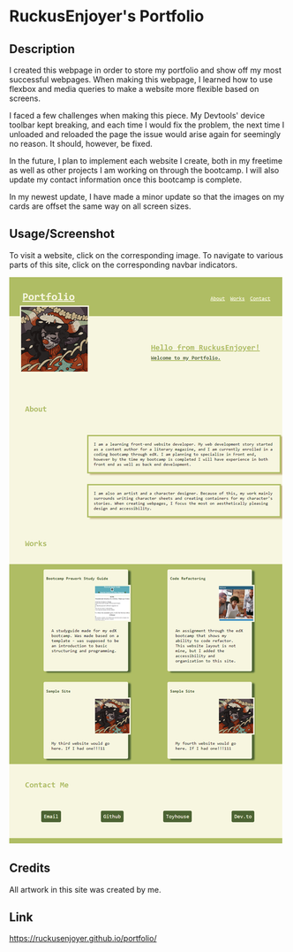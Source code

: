 # RuckusEnjoyer's Portfolio

## Description
I created this webpage in order to store my portfolio and show off my most successful webpages. When making this webpage, I learned how to use flexbox and media queries to make a website more flexible based on screens. 

I faced a few challenges when making this piece. My Devtools' device toolbar kept breaking, and each time I would fix the problem, the next time I unloaded and reloaded the page the issue would arise again for seemingly no reason. It should, however, be fixed.

In the future, I plan to implement each website I create, both in my freetime as well as other projects I am working on through the bootcamp. I will also update my contact information once this bootcamp is complete.

In my newest update, I have made a minor update so that the images on my cards are offset the same way on all screen sizes. 

## Usage/Screenshot
To visit a website, click on the corresponding image. To navigate to various parts of this site, click on the corresponding navbar indicators.

![Screenshot of web application.](./assets/images/screenshot.png)

## Credits
All artwork in this site was created by me.

## Link
https://ruckusenjoyer.github.io/portfolio/
